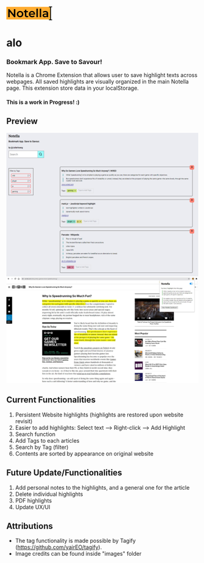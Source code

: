 ![Notella](https://github.com/julhoang/Notella/blob/main/favicon_io/main_logo.png)

# alo
### Bookmark App. Save to Savour!

Notella is a Chrome Extension that allows user to save highlight texts across webpages.
All saved highlights are visually organized in the main Notella page.
This extension store data in your localStorage.

#### This is a work in Progress! :)

## Preview

![Notella Main Page](https://github.com/julhoang/Notella/blob/main/images/notella_mainpage_2.PNG)
![Notella PopUp and Website Highlight](https://github.com/julhoang/Notella/blob/main/images/web_highlight_1.jpg)

## Current Functionalities

1. Persistent Website highlights (highlights are restored upon website revisit)
2. Easier to add highlights: Select text --> Right-click --> Add Highlight
3. Search function
4. Add Tags to each articles
5. Search by Tag (filter)
6. Contents are sorted by appearance on original website

## Future Update/Functionalities

1. Add personal notes to the highlights, and a general one for the article
2. Delete individual highlights
3. PDF highlights
4. Update UX/UI

## Attributions

- The tag functionality is made possible by Tagify (https://github.com/yairEO/tagify).
- Image credits can be found inside "images" folder
